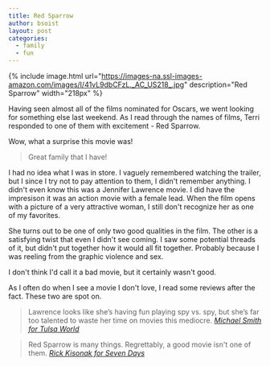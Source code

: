 ```yaml
---
title: Red Sparrow
author: bsoist
layout: post
categories:
  - family
  - fun
---
```

{% include image.html url="https://images-na.ssl-images-amazon.com/images/I/41vL9dbCFzL._AC_US218_.jpg" description="Red Sparrow" width="218px" %}

Having seen almost all of the films nominated for Oscars, we went looking for something else last weekend. As I read through the names of films, Terri responded to one of them with excitement - Red Sparrow.

Wow, what a surprise this movie was!

> Great family that I have!

<!--more-->

I had no idea what I was in store. I vaguely remembered watching the trailer, but I since I try not to pay attention to them, I didn't remember anything. I didn't even know this was a Jennifer Lawrence movie. I did have the impresison it was an action movie with a female lead. When the film opens with a picture of a very attractive woman, I still don't recognize her as one of my favorites.

She turns out to be one of only two good qualities in the film. The other is a satisfying twist that even I didn't see coming. I saw some potential threads of it, but didn't put together how it would all fit together. Probably because I was reeling from the graphic violence and sex.

I don't think I'd call it a bad movie, but it certainly wasn't good. 

As I often do when I see a movie I don't love, I read some reviews after the fact. These two are spot on.

> Lawrence looks like she’s having fun playing spy vs. spy, but she’s far too talented to waste her time on movies this mediocre. <cite>[Michael Smith for Tulsa World][ms]</cite>

> Red Sparrow is many things. Regrettably, a good movie isn't one of them. <cite>[Rick Kisonak for Seven Days][2]</cite>

[ms]: http://www.tulsaworld.com/homepagelatest/movie-review-red-sparrow-is-waste-of-jennifer-lawrence-s/article_f5db0034-1a6d-5d53-90b4-e61d99856b53.html
[2]: https://www.sevendaysvt.com/vermont/jennifer-lawrence-doesnt-soar-in-spy-flick-red-sparrow/Content?oid=13368520


